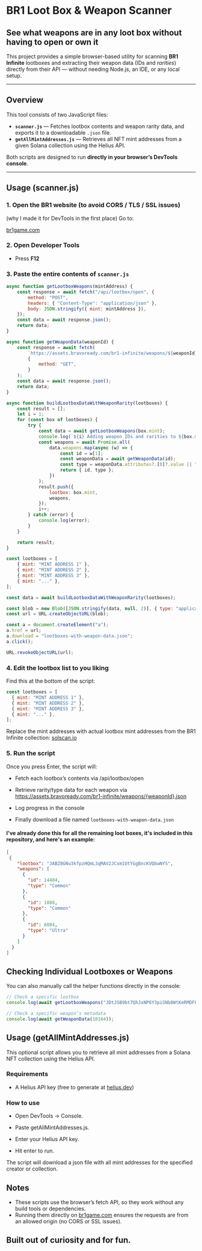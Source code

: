 # BR1 Loot Box & Weapon Scanner
## See what weapons are in any loot box without having to open or own it

This project provides a simple browser-based utility for scanning **BR1 Infinite** lootboxes and extracting their weapon data (IDs and *rarities*) directly from their API — without needing Node.js, an IDE, or any local setup.

---

## Overview

This tool consists of two JavaScript files:

- **`scanner.js`** — Fetches lootbox contents and weapon rarity data, and exports it to a downloadable `.json` file.  
- **`getAllMintAddresses.js`** — Retrieves all NFT mint addresses from a given Solana collection using the Helius API.

Both scripts are designed to run **directly in your browser’s DevTools console**.

---

## Usage (scanner.js)

### 1. Open the BR1 website (to avoid CORS / TLS / SSL issues)
(why I made it for DevTools in the first place)
Go to:

[br1game.com](https://www.br1game.com/signup?referral=Tammoom)

### 2. Open Developer Tools
- Press **F12**

### 3. Paste the entire contents of `scanner.js`

```js
async function getLootboxWeapons(mintAddress) {
    const response = await fetch("/api/lootbox/open", {
        method: "POST",
        headers: { "Content-Type": "application/json" },
        body: JSON.stringify({ mint: mintAddress }),
    });
    const data = await response.json();
    return data;
}

async function getWeaponData(weaponId) {
    const response = await fetch(
        `https://assets.bravoready.com/br1-infinite/weapons/${weaponId}.json`,
        {
            method: "GET",
        }
    );
    const data = await response.json();
    return data;
}

async function buildLootboxDataWithWeaponRarity(lootboxes) {
    const result = [];
    let i = 1;
    for (const box of lootboxes) {
        try {
            const data = await getLootboxWeapons(box.mint);
            console.log(`${i} Adding weapon IDs and rarities to ${box.mint}`);
            const weapons = await Promise.all(
                data.weapons.map(async (w) => {
                    const id = w[1];
                    const weaponData = await getWeaponData(id);
                    const type = weaponData.attributes?.[0]?.value || "Unknown";
                    return { id, type };
                })
            );
            result.push({
                lootbox: box.mint,
                weapons,
            });
            i++;
        } catch (error) {
            console.log(error);
        }
    }

    return result;
}

const lootboxes = [
    { mint: "MINT ADDRESS 1" },
    { mint: "MINT ADDRESS 2" },
    { mint: "MINT ADDRESS 3" },
    { mint: "..." },
];

const data = await buildLootboxDataWithWeaponRarity(lootboxes);

const blob = new Blob([JSON.stringify(data, null, 2)], { type: "application/json" });
const url = URL.createObjectURL(blob);

const a = document.createElement("a");
a.href = url;
a.download = "lootboxes-with-weapon-data.json";
a.click();

URL.revokeObjectURL(url);
```

### 4. Edit the lootbox list to you liking
Find this at the bottom of the script:
```js
const lootboxes = [
  { mint: "MINT ADDRESS 1" },
  { mint: "MINT ADDRESS 2" },
  { mint: "MINT ADDRESS 3" },
  { mint: "..." },
];
```
Replace the mint addresses with actual lootbox mint addresses from the BR1 Infinite collection:
[solscan.io](https://solscan.io/collection/f43093f59bcf463c0437d25b8661ab7408dac48d52589f037acea2cb7041c612)

### 5. Run the script

Once you press Enter, the script will:

- Fetch each lootbox’s contents via /api/lootbox/open

- Retrieve rarity/type data for each weapon via https://assets.bravoready.com/br1-infinite/weapons/{weaponId}.json

- Log progress in the console

- Finally download a file named ```lootboxes-with-weapon-data.json```

#### I've already done this for all the remaining loot boxes, it's included in this repository, and here's an example:

```json
[
 {
    "lootbox": "JABZ8GNu3kfpzHQmL3qMAV2JCxm1UtYGgBncKVQbwNYS",
    "weapons": [
      {
        "id": 14404,
        "type": "Common"
      },
      {
        "id": 1888,
        "type": "Common"
      },
      {
        "id": 6084,
        "type": "Ultra"
      }
    ]
  }
]
```

## Checking Individual Lootboxes or Weapons
You can also manually call the helper functions directly in the console:
```js
// Check a specific lootbox
console.log(await getLootboxWeapons("JDtJSB9bt7QhJxNP6Y3piSNb8WtKeRMDFPJQ88EFrAL1"));

// Check a specific weapon’s metadata
console.log(await getWeaponData(10164));
```
## Usage (getAllMintAddresses.js)
This optional script allows you to retrieve all mint addresses from a Solana NFT collection using the Helius API.

### Requirements

- A Helius API key (free to generate at [helius.dev](https://www.helius.dev/))

### How to use

- Open DevTools -> Console.

- Paste getAllMintAddresses.js.

- Enter your Helius API key.

- Hit enter to run.

The script will download a json file with all mint addresses for the specified creator or collection.

## Notes
- These scripts use the browser’s fetch API, so they work without any build tools or dependencies.
- Running them directly on [br1game.com](https://www.br1game.com/signup?referral=Tammoom) ensures the requests are from an allowed origin (no CORS or SSL issues).

## Built out of curiosity and for fun.

